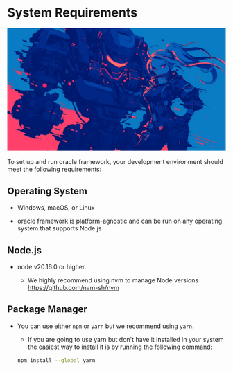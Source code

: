 # System Requirements

![img](../assets/images/system-requirements.jpeg)

To set up and run oracle framework, your development environment should meet the following requirements:

## Operating System

* Windows, macOS, or Linux

* oracle framework is platform-agnostic and can be run on any operating system that supports Node.js

## Node.js

* node v20.16.0 or higher.

    * We highly recommend using nvm to manage Node versions https://github.com/nvm-sh/nvm

## Package Manager

* You can use either `npm` or `yarn` but we recommend using `yarn`.

    * If you are going to use yarn but don't have it installed in your system the easiest way to install it is by running the following command: 

    ```bash
    npm install --global yarn
    ```
